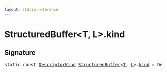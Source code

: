 ```yaml
---
layout: stdlib-reference
---
```


# StructuredBuffer<T, L>.kind

## Signature
<pre>
<span class='code_keyword'>static</span> <span class='code_keyword'>const</span> <a href="../types/descriptorkind-0a/index" class="code_type">DescriptorKind</a> <a href="../types/structuredbuffer-0a/index" class="code_type">StructuredBuffer</a>&lt;<a href="../types/structuredbuffer-0a/index#typeparam-T" class="code_type">T</a>, <a href="../types/structuredbuffer-0a/index#typeparam-L" class="code_type">L</a>&gt;.<a href="kind" class="code_var">kind</a> = DescriptorKind\.Buffer;
</pre>

